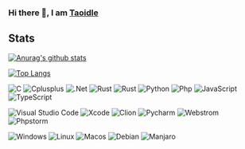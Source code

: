 ### Hi there 👋, I am [Taoidle](https://www.taoidle.com)

<!--
**Taoidle/Taoidle** is a ✨ _special_ ✨ repository because its `README.md` (this file) appears on your GitHub profile.

Here are some ideas to get you started:

- 🔭 I’m currently working on ...
- 🌱 I’m currently learning ...
- 👯 I’m looking to collaborate on ...
- 🤔 I’m looking for help with ...
- 💬 Ask me about ...
- 📫 How to reach me: ...
- 😄 Pronouns: ...
- ⚡ Fun fact: ...
-->

## Stats

[![Anurag's github stats](https://github-readme-stats-one-cyan.vercel.app/api?username=taoidle&show_icons=true&hide_border=true&&exclude_repo=taoidle.github.io)](https://github.com/anuraghazra/github-readme-stats) 

[![Top Langs](https://github-readme-stats-one-cyan.vercel.app/api/top-langs/?username=taoidle&layout=compact&hide_border=true&&exclude_repo=taoidle.github.io)](https://github.com/anuraghazra/github-readme-stats)

![C](https://img.shields.io/badge/C-A8B9CC?style=for-the-badge&logo=C&logoColor=white)
![Cplusplus](https://img.shields.io/badge/C++-00599C?style=for-the-badge&logo=Cplusplus&logoColor=white)
![.Net](https://img.shields.io/badge/.NET-512BD4?style=for-the-badge&logo=.NET)
![Rust](https://img.shields.io/badge/Rust-000000?style=for-the-badge&logo=Rust&logoColor=white)
![Rust](https://img.shields.io/badge/Swift-F05138?style=for-the-badge&logo=Swift&logoColor=white)
![Python](https://img.shields.io/badge/python-ffffff?style=for-the-badge&logo=python)
![Php](https://img.shields.io/badge/php-ffffff?style=for-the-badge&logo=php)
![JavaScript](https://img.shields.io/badge/JavaScript-ffffff?style=for-the-badge&logo=JavaScript)
![TypeScript](https://img.shields.io/badge/TypeScript-ffffff?style=for-the-badge&logo=TypeScript)


![Visual Studio Code](https://img.shields.io/badge/Visual%20Studio%20Code-007ACC?style=for-the-badge&logo=Visual+Studio+Code)
![Xcode](https://img.shields.io/badge/Xcode-ffffff?style=for-the-badge&logo=Xcode)
![Clion](https://img.shields.io/badge/Clion-000000?style=for-the-badge&logo=Clion)
![Pycharm](https://img.shields.io/badge/Pycharm-000000?style=for-the-badge&logo=Pycharm)
![Webstrom](https://img.shields.io/badge/Webstorm-000000?style=for-the-badge&logo=Webstorm)
![Phpstorm](https://img.shields.io/badge/Phpstorm-000000?style=for-the-badge&logo=Phpstorm)

![Windows](https://img.shields.io/badge/Windows-0078D6?style=for-the-badge&logo=Windows)
![Linux](https://img.shields.io/badge/Linux-000000?style=for-the-badge&logo=Linux&logoColor=white)
![Macos](https://img.shields.io/badge/Macos-000000?style=for-the-badge&logo=Macos&logoColor=white)
![Debian](https://img.shields.io/badge/Debian-A81D33?style=for-the-badge&logo=Debian&logoColor=white)
![Manjaro](https://img.shields.io/badge/Manjaro-35BF5C?style=for-the-badge&logo=Manjaro&logoColor=white)